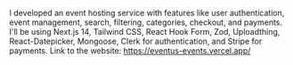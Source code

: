 
I developed an event hosting service with features like user authentication, event management, search, filtering, categories, checkout, and payments. I'll be using Next.js 14, Tailwind CSS, React Hook Form, Zod, Uploadthing, React-Datepicker, Mongoose, Clerk for authentication, and Stripe for payments.
Link to the website: https://eventus-events.vercel.app/
